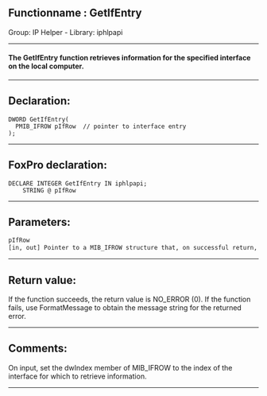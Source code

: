 <link rel="stylesheet" type="text/css" href="../../css/win32api.css">  
<link rel="stylesheet" href="https://cdnjs.cloudflare.com/ajax/libs/font-awesome/4.7.0/css/font-awesome.min.css">

## Functionname : GetIfEntry
Group: IP Helper - Library: iphlpapi    
***  


#### The GetIfEntry function retrieves information for the specified interface on the local computer.
***  


## Declaration:
```foxpro  
DWORD GetIfEntry(
  PMIB_IFROW pIfRow  // pointer to interface entry
);  
```  
***  


## FoxPro declaration:
```foxpro  
DECLARE INTEGER GetIfEntry IN iphlpapi;
	STRING @ pIfRow  
```  
***  


## Parameters:
```txt  
pIfRow
[in, out] Pointer to a MIB_IFROW structure that, on successful return, receives information for an interface on the local computer.  
```  
***  


## Return value:
If the function succeeds, the return value is NO_ERROR (0). If the function fails, use FormatMessage to obtain the message string for the returned error.  
***  


## Comments:
On input, set the dwIndex member of MIB_IFROW to the index of the interface for which to retrieve information.  
  
***  

